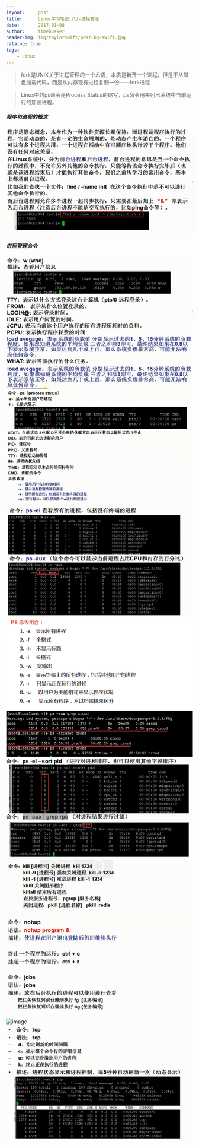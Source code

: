 ```yaml
---
layout:     post
title:      Linux学习笔记(八)-进程管理
date:       2017-01-08
author:     timebusker
header-img: img/taylorswift/post-bg-swift.jpg
catalog: true
tags:
    - Linux
---
```


> fork是UNIX关于进程管理的一个术语，本质是新开一个进程，但是不从磁盘加载代码，而是从内存现有进程复制一份——fork进程

> Linux中的ps命令是Process Status的缩写，ps命令用来列出系统中当前运行的那些进程。

##### 程序和进程的概念
![image](/img/liunx/7/1.png?raw=true)  
##### 进程管理命令
![image](/img/liunx/7/2.png?raw=true)  
![image](/img/liunx/7/3.png?raw=true)  
![image](/img/liunx/7/4.png?raw=true)  
![image](/img/liunx/7/5.png?raw=true) 
![image](/img/liunx/7/6.png?raw=true)  
![image](/img/liunx/7/7.png?raw=true)  
![image](/img/liunx/7/8.png?raw=true)  
![image](/img/liunx/7/9.png?raw=true)  
![image](/img/liunx/7/10.png?raw=true) 
![image](/img/liunx/7/11.png?raw=true) 
![image](/img/liunx/7/12.png?raw=true) 